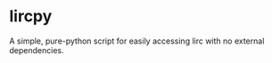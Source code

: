 lircpy
======

A simple, pure-python script for easily accessing lirc with no external dependencies.